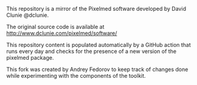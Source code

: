 This repository is a mirror of the Pixelmed software developed by David Clunie @dclunie.

The original source code is available at
http://www.dclunie.com/pixelmed/software/

This repository content is populated automatically by a GitHub action that runs every
day and checks for the presence of a new version of the pixelmed package.

This fork was created by Andrey Fedorov to keep track of changes done while
experimenting with the components of the toolkit. 
